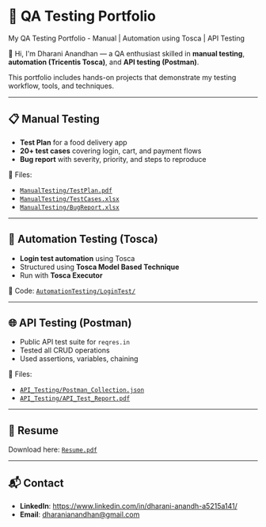 # 🧪 QA Testing Portfolio
My QA Testing Portfolio - Manual | Automation using Tosca | API Testing

👋 Hi, I'm Dharani Anandhan — a QA enthusiast skilled in **manual testing**, **automation (Tricentis Tosca)**, and **API testing (Postman)**.

This portfolio includes hands-on projects that demonstrate my testing workflow, tools, and techniques.

---

## 📋 Manual Testing

- **Test Plan** for a food delivery app
- **20+ test cases** covering login, cart, and payment flows
- **Bug report** with severity, priority, and steps to reproduce

📁 Files:
- [`ManualTesting/TestPlan.pdf`](./ManualTesting/TestPlan.pdf)
- [`ManualTesting/TestCases.xlsx`](./ManualTesting/TestCases.xlsx)
- [`ManualTesting/BugReport.xlsx`](./ManualTesting/BugReport.xlsx)

---

## 🤖 Automation Testing (Tosca)

- **Login test automation** using Tosca
- Structured using **Tosca Model Based Technique**
- Run with **Tosca Executor**

📁 Code: [`AutomationTesting/LoginTest/`](./AutomationTesting/LoginTest)

---

## 🌐 API Testing (Postman)

- Public API test suite for `reqres.in`
- Tested all CRUD operations
- Used assertions, variables, chaining

📁 Files:
- [`API_Testing/Postman_Collection.json`](./API_Testing/Postman_Collection.json)
- [`API_Testing/API_Test_Report.pdf`](./API_Testing/API_Test_Report.pdf)

---

## 📄 Resume

Download here: [`Resume.pdf`](./Resume.pdf)

---

## 📬 Contact

- **LinkedIn**: https://www.linkedin.com/in/dharani-anandh-a5215a141/
- **Email**: dharanianandhan@gmail.com
